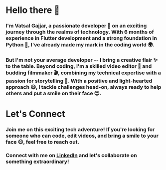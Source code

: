 # Hello there 👋

### I'm Vatsal Gajjar, a passionate developer 🚀 on an exciting journey through the realms of technology. With 6 months of experience in Flutter development and a strong foundation in Python 🐍, I've already made my mark in the coding world 🌍.

### But I'm not your average developer -- I bring a creative flair ✨ to the table. Beyond coding, I'm a skilled video editor 🎥 and budding filmmaker 🎬, combining my technical expertise with a passion for storytelling 📖. With a positive and light-hearted approach 😄, I tackle challenges head-on, always ready to help others and put a smile on their face 😊.

# Let's Connect

### Join me on this exciting tech adventure! If you're looking for someone who can code, edit videos, and bring a smile to your face 😊, feel free to reach out.

### Connect with me on [LinkedIn](https://www.linkedin.com/in/gajjarvatsall/) and let's collaborate on something extraordinary!
